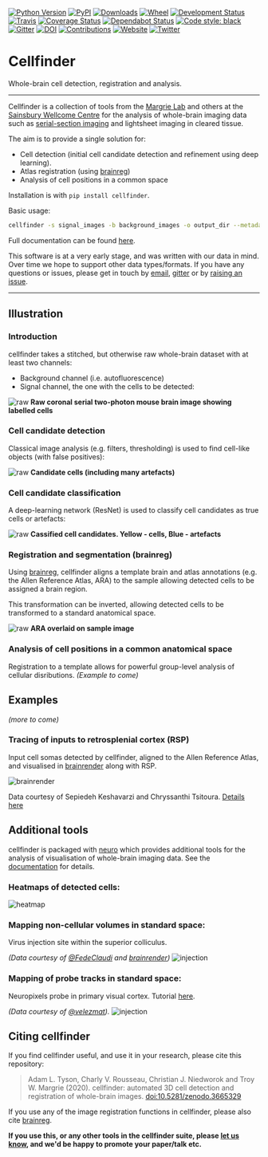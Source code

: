 [![Python Version](https://img.shields.io/pypi/pyversions/cellfinder.svg)](https://pypi.org/project/cellfinder)
[![PyPI](https://img.shields.io/pypi/v/cellfinder.svg)](https://pypi.org/project/cellfinder)
[![Downloads](https://pepy.tech/badge/cellfinder)](https://pepy.tech/project/cellfinder)
[![Wheel](https://img.shields.io/pypi/wheel/cellfinder.svg)](https://pypi.org/project/cellfinder)
[![Development Status](https://img.shields.io/pypi/status/cellfinder.svg)](https://github.com/SainsburyWellcomeCentre/cellfinder)
[![Travis](https://img.shields.io/travis/com/SainsburyWellcomeCentre/cellfinder?label=Travis%20CI)](
    https://travis-ci.com/SainsburyWellcomeCentre/cellfinder)
[![Coverage Status](https://coveralls.io/repos/github/SainsburyWellcomeCentre/cellfinder/badge.svg?branch=master)](https://coveralls.io/github/SainsburyWellcomeCentre/cellfinder?branch=master)
[![Dependabot Status](https://api.dependabot.com/badges/status?host=github&repo=SainsburyWellcomeCentre/cellfinder)](https://dependabot.com)
[![Code style: black](https://img.shields.io/badge/code%20style-black-000000.svg)](https://github.com/python/black)
[![Gitter](https://badges.gitter.im/cellfinder.svg)](https://gitter.im/cellfinder/?utm_source=badge&utm_medium=badge&utm_campaign=pr-badge)
[![DOI](https://zenodo.org/badge/DOI/10.5281/zenodo.3665329.svg)](https://doi.org/10.5281/zenodo.3665329)
[![Contributions](https://img.shields.io/badge/Contributions-Welcome-brightgreen.svg)](https://docs.cellfinder.info/for-developers/contributing-to-cellfinder)
[![Website](https://img.shields.io/website?up_message=online&url=https%3A%2F%2Fcellfinder.info)](https://cellfinder.info)
[![Twitter](https://img.shields.io/twitter/follow/findingcells?style=social)](https://twitter.com/findingcells)
# Cellfinder
Whole-brain cell detection, registration and analysis.

---


Cellfinder is a collection of tools from the 
[Margrie Lab](https://www.sainsburywellcome.org/web/groups/margrie-lab) and
 others at the [Sainsbury Wellcome Centre](https://www.sainsburywellcome.org/web/)
 for the analysis of whole-brain imaging data such as 
 [serial-section imaging](https://sainsburywellcomecentre.github.io/OpenSerialSection/)
 and lightsheet imaging in cleared tissue.
 
 The aim is to provide a single solution for:
 
 * Cell detection (initial cell candidate detection and refinement using 
 deep learning).
 * Atlas registration (using [brainreg](https://github.com/brainglobe/brainreg))
 * Analysis of cell positions in a common space
 
Installation is with 
`pip install cellfinder`.

Basic usage:
```bash
cellfinder -s signal_images -b background_images -o output_dir --metadata metadata
```
Full documentation can be 
found [here](https://docs.cellfinder.info/).
 
This software is at a very early stage, and was written with our data in mind. 
Over time we hope to support other data types/formats. If you have any 
questions or issues, please get in touch by 
[email](mailto:adam.tyson@ucl.ac.uk?subject=cellfinder), 
[gitter](https://gitter.im/cellfinder/community) or by 
[raising an issue](https://github.com/SainsburyWellcomeCentre/cellfinder/issues/new/choose).


---
## Illustration

### Introduction
cellfinder takes a stitched, but otherwise raw whole-brain dataset with at least 
two channels:
 * Background channel (i.e. autofluorescence)
 * Signal channel, the one with the cells to be detected:
 
![raw](https://raw.githubusercontent.com/SainsburyWellcomeCentre/cellfinder/master/resources/raw.png)
**Raw coronal serial two-photon mouse brain image showing labelled cells**


### Cell candidate detection
Classical image analysis (e.g. filters, thresholding) is used to find 
cell-like objects (with false positives):

![raw](https://raw.githubusercontent.com/SainsburyWellcomeCentre/cellfinder/master/resources/detect.png)
**Candidate cells (including many artefacts)**


### Cell candidate classification
A deep-learning network (ResNet) is used to classify cell candidates as true 
cells or artefacts:

![raw](https://raw.githubusercontent.com/SainsburyWellcomeCentre/cellfinder/master/resources/classify.png)
**Cassified cell candidates. Yellow - cells, Blue - artefacts**

### Registration and segmentation (brainreg)
Using [brainreg](https://github.com/brainglobe/brainreg), 
cellfinder aligns a template brain and atlas annotations (e.g. 
the Allen Reference Atlas, ARA) to the sample allowing detected cells to be assigned 
a brain region.

This transformation can be inverted, allowing detected cells to be
transformed to a standard anatomical space.

![raw](https://raw.githubusercontent.com/SainsburyWellcomeCentre/cellfinder/master/resources/register.png)
**ARA overlaid on sample image**

### Analysis of cell positions in a common anatomical space
Registration to a template allows for powerful group-level analysis of cellular
disributions. *(Example to come)*

## Examples
*(more to come)*

### Tracing of inputs to retrosplenial cortex (RSP)
Input cell somas detected by cellfinder, aligned to the Allen Reference Atlas, 
and visualised in [brainrender](https://github.com/brancolab/brainrender) along 
with RSP.

![brainrender](https://raw.githubusercontent.com/SainsburyWellcomeCentre/cellfinder/master/resources/brainrender.png)

Data courtesy of Sepiedeh Keshavarzi and Chryssanthi Tsitoura. [Details here](https://www.youtube.com/watch?v=pMHP0o-KsoQ)


## Additional tools
cellfinder is packaged with 
[neuro](https://github.com/sainsburywellcomecentre/neuro) which provides 
additional tools for the analysis of visualisation of whole-brain imaging data.
 See the [documentation](https://docs.cellfinder.info/neuro/standalone-tools) 
 for details.

### Heatmaps of detected cells:
![heatmap](https://raw.githubusercontent.com/SainsburyWellcomeCentre/cellfinder/master/resources/heatmap.png)

### Mapping non-cellular volumes in standard space:
Virus injection site within the superior colliculus.

*(Data courtesy of [@FedeClaudi](https://github.com/fedeclaudi) and 
[brainrender](https://github.com/brancolab/brainrender))*
![injection](https://raw.githubusercontent.com/SainsburyWellcomeCentre/cellfinder/master/resources/injection.png)

### Mapping of probe tracks in standard space:
Neuropixels probe in primary visual cortex. 
Tutorial [here](https://app.gitbook.com/@cellfinder/s/cellfinder/standalone-tools/silicon-probe-tracking).

*(Data courtesy of [@velezmat](https://github.com/velezmat)).*
![injection](https://raw.githubusercontent.com/SainsburyWellcomeCentre/cellfinder/master/resources/probe.png)

## Citing cellfinder

If you find cellfinder useful, and use it in your research, please cite this repository:

> Adam L. Tyson, Charly V. Rousseau, Christian J. Niedworok and Troy W. Margrie (2020). cellfinder: automated 3D cell detection and registration of whole-brain images. [doi:10.5281/zenodo.3665329](http://doi.org/10.5281/zenodo.3665329)

If you use any of the image registration functions in cellfinder, please also cite [brainreg](https://github.com/brainglobe/brainreg#citing-brainreg).

**If you use this, or any other tools in the cellfinder suite, please
 [let us know](mailto:adam.tyson@ucl.ac.uk?subject=cellfinder-paper), and 
 we'd be happy to promote your paper/talk etc.**